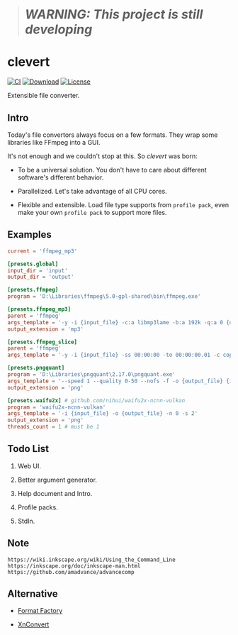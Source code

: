 > # **_WARNING: This project is still developing_**

# clevert

[![CI](https://img.shields.io/github/workflow/status/clevert/clevert/CI?color=2a4)](https://github.com/clevert/clevert/actions)
[![Download](https://img.shields.io/github/downloads/clevert/clevert/total?color=2a4)](https://github.com/clevert/clevert/releases#:~:text=Assets)
[![License](https://img.shields.io/github/license/clevert/clevert?color=2a4)](LICENSE)

Extensible file converter.

## Intro

Today's file convertors always focus on a few formats. They wrap some libraries like FFmpeg into a GUI.

It's not enough and we couldn't stop at this. So _clevert_ was born:

- To be a universal solution. You don't have to care about different software's different behavior.

- Parallelized. Let's take advantage of all CPU cores.

- Flexible and extensible. Load file type supports from `profile pack`, even make your own `profile pack` to support more files.

## Examples

```toml
current = 'ffmpeg_mp3'

[presets.global]
input_dir = 'input'
output_dir = 'output'

[presets.ffmpeg]
program = 'D:\Libraries\ffmpeg\5.0-gpl-shared\bin\ffmpeg.exe'

[presets.ffmpeg_mp3]
parent = 'ffmpeg'
args_template = '-y -i {input_file} -c:a libmp3lame -b:a 192k -q:a 0 {output_file}'
output_extension = 'mp3'

[presets.ffmpeg_slice]
parent = 'ffmpeg'
args_template = '-y -i {input_file} -ss 00:00:00 -to 00:00:00.01 -c copy {output_file}'

[presets.pngquant]
program = 'D:\Libraries\pngquant\2.17.0\pngquant.exe'
args_template = '--speed 1 --quality 0-50 --nofs -f -o {output_file} {input_file}'
output_extension = 'png'

[presets.waifu2x] # github.com/nihui/waifu2x-ncnn-vulkan
program = 'waifu2x-ncnn-vulkan'
args_template = '-i {input_file} -o {output_file} -n 0 -s 2'
output_extension = 'png'
threads_count = 1 # must be 1
```

## Todo List

1. Web UI.

2. Better argument generator.

3. Help document and Intro.

4. Profile packs.

5. StdIn.

## Note

```
https://wiki.inkscape.org/wiki/Using_the_Command_Line
https://inkscape.org/doc/inkscape-man.html
https://github.com/amadvance/advancecomp
```

## Alternative

- [Format Factory](https://pcfreetime.com/formatfactory/)

- [XnConvert](https://xnview.com/en/xnconvert/)

<!-- <svg xmlns="http://www.w3.org/2000/svg" viewBox="0 0 1000 1000" style="background:#009688;stroke:#fff;stroke-width:75"><path d="M1100 0 700 200l400 800-400-800-200 100 400 800-400-800-200 100 400 800-400-800L0-200l300 600-400 200Z"/></svg> -->
